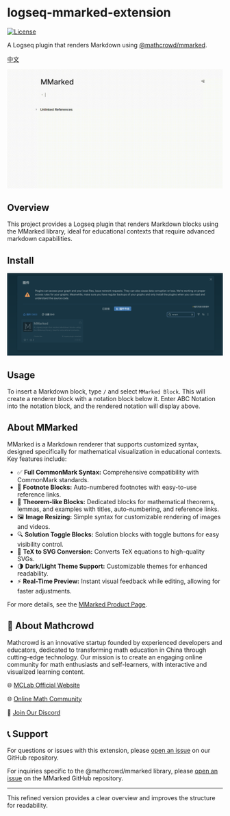 # logseq-mmarked-extension

[![License](https://img.shields.io/badge/License-MIT-blue.svg)](LICENSE)

A Logseq plugin that renders Markdown using [@mathcrowd/mmarked](https://github.com/mathedu4all/mmarked).

[中文](./README.zh.md)

![demo](./example.gif)

## Overview

This project provides a Logseq plugin that renders Markdown blocks using the MMarked library, ideal for educational contexts that require advanced markdown capabilities.

## Install

![install](./install.png)

## Usage

To insert a Markdown block, type `/` and select `MMarked Block`. This will create a renderer block with a notation block below it. Enter ABC Notation into the notation block, and the rendered notation will display above.

## About MMarked

MMarked is a Markdown renderer that supports customized syntax, designed specifically for mathematical visualization in educational contexts. Key features include:

- ✅ **Full CommonMark Syntax:** Comprehensive compatibility with CommonMark standards.
- 🔢 **Footnote Blocks:** Auto-numbered footnotes with easy-to-use reference links.
- 📘 **Theorem-like Blocks:** Dedicated blocks for mathematical theorems, lemmas, and examples with titles, auto-numbering, and reference links.
- 🖼️ **Image Resizing:** Simple syntax for customizable rendering of images and videos.
- 🔍 **Solution Toggle Blocks:** Solution blocks with toggle buttons for easy visibility control.
- 🧮 **TeX to SVG Conversion:** Converts TeX equations to high-quality SVGs.
- 🌗 **Dark/Light Theme Support:** Customizable themes for enhanced readability.
- ⚡ **Real-Time Preview:** Instant visual feedback while editing, allowing for faster adjustments.

For more details, see the [MMarked Product Page](https://lab.mathcrowd.cn/mmarked).

## 👥 About Mathcrowd

Mathcrowd is an innovative startup founded by experienced developers and educators, dedicated to transforming math education in China through cutting-edge technology. Our mission is to create an engaging online community for math enthusiasts and self-learners, with interactive and visualized learning content.

🌐 [MCLab Official Website](https://lab.mathcrowd.cn)

🌐 [Online Math Community](https://www.mathcrowd.cn)

💬 [Join Our Discord](https://discord.gg/6VMUVA5Yq2)

## 📞 Support

For questions or issues with this extension, please [open an issue](https://github.com/mathedu4all/mmarked-logseq-extension/issues) on our GitHub repository.

For inquiries specific to the @mathcrowd/mmarked library, please [open an issue](https://github.com/mathedu4all/mmarked/issues) on the MMarked GitHub repository.

---

This refined version provides a clear overview and improves the structure for readability.